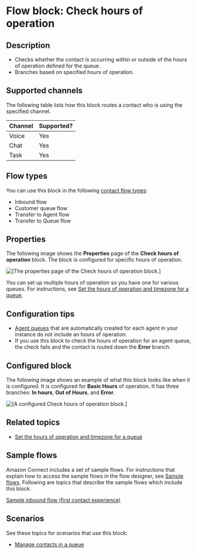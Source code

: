 # Flow block: Check hours of operation<a name="check-hours-of-operation"></a>

## Description<a name="check-hours-of-operation-description"></a>
+ Checks whether the contact is occurring within or outside of the hours of operation defined for the queue\.
+ Branches based on specified hours of operation\.

## Supported channels<a name="check-hours-of-operation-channels"></a>

The following table lists how this block routes a contact who is using the specified channel\. 


| Channel | Supported? | 
| --- | --- | 
| Voice | Yes | 
| Chat | Yes | 
| Task | Yes | 

## Flow types<a name="check-hours-of-operation-types"></a>

You can use this block in the following [contact flow types](create-contact-flow.md#contact-flow-types):
+ Inbound flow
+ Customer queue flow
+ Transfer to Agent flow
+ Transfer to Queue flow

## Properties<a name="check-hours-of-operation-properties"></a>

The following image shows the **Properties** page of the **Check hours of operation** block\. The block is configured for specific hours of operation\.

![\[The properties page of the Check hours of operation block.\]](http://docs.aws.amazon.com/connect/latest/adminguide/images/check-hours-of-operation-properties.png)

You can set up multiple hours of operation so you have one for various queues\. For instructions, see [Set the hours of operation and timezone for a queue](set-hours-operation.md)\. 

## Configuration tips<a name="check-hours-of-operation-configuration"></a>
+ [Agent queues](concepts-queues-standard-and-agent.md) that are automatically created for each agent in your instance do not include an hours of operation\. 
+ If you use this block to check the hours of operation for an agent queue, the check fails and the contact is routed down the **Error** branch\.

## Configured block<a name="check-hours-of-operation-configured"></a>

The following image shows an example of what this block looks like when it is configured\. It is configured for **Basic Hours** of operation\. It has three branches: **In hours**, **Out of Hours**, and **Error**\. 

![\[A configured Check hours of operation block.\]](http://docs.aws.amazon.com/connect/latest/adminguide/images/check-hours-of-operation-configured.png)

## Related topics<a name="check-hours-of-operation-related"></a>
+ [Set the hours of operation and timezone for a queue](set-hours-operation.md)

## Sample flows<a name="check-hours-of-operation-samples"></a>

Amazon Connect includes a set of sample flows\. For instructions that explain how to access the sample flows in the flow designer, see [Sample flows](contact-flow-samples.md)\. Following are topics that describe the sample flows which include this block\.

[Sample inbound flow \(first contact experience\)](sample-inbound-flow.md)

## Scenarios<a name="check-hours-of-operation-scenarios"></a>

See these topics for scenarios that use this block:
+ [Manage contacts in a queue](queue-to-queue-transfer.md)